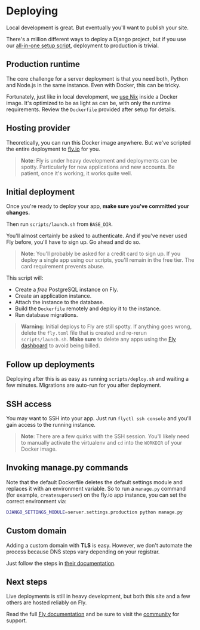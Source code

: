 # Deploying

Local development is great. But eventually you'll want to publish your site.

There's a million different ways to deploy a Django project, but if you use our
[all-in-one setup script](/documentation/getting-started/), deployment to production is
trivial.

## Production runtime

The core challenge for a server deployment is that you need both, Python and Node.js in
the same instance. Even with Docker, this can be tricky.

Fortunately, just like in local development, we [use Nix](/documentation/why-nix/)
inside a Docker image. It's optimized to be as light as can be, with only the runtime
requirements. Review the `Dockerfile` provided after setup for details.

## Hosting provider

Theoretically, you can run this Docker image anywhere. But we've scripted the entire
deployment to [fly.io](https://fly.io/) for you.

> **Note**: Fly is under heavy development and deployments can be spotty. Particularly
> for new applications and new accounts. Be patient, once it's working, it works quite
> well.

## Initial deployment

Once you're ready to deploy your app, **make sure you've committed your changes.**

Then run `scripts/launch.sh` from `BASE_DIR`.

You'll almost certainly be asked to authenticate. And if you've never used Fly before,
you'll have to sign up. Go ahead and do so.

> **Note**: You'll probably be asked for a credit card to sign up. If you deploy a
> single app using our scripts, you'll remain in the free tier. The card requirement
> prevents abuse.

This script will:

-   Create a _free_ PostgreSQL instance on Fly.
-   Create an application instance.
-   Attach the instance to the database.
-   Build the `Dockerfile` remotely and deploy it to the instance.
-   Run database migrations.

> **Warning**: Initial deploys to Fly are still spotty. If anything goes wrong, delete
> the `fly.toml` file that is created and re-rerun `scripts/launch.sh`. **Make sure** to
> delete any apps using the [Fly dashboard](https://fly.io/apps) to avoid being billed.

## Follow up deployments

Deploying after this is as easy as running `scripts/deploy.sh` and waiting a few
minutes. Migrations are auto-run for you after deployment.

## SSH access

You may want to SSH into your app. Just run `flyctl ssh console` and you'll gain access
to the running instance.

> **Note**: There are a few quirks with the SSH session. You'll likely need to manually
> activate the virtualenv and `cd` into the `WORKDIR` of your Docker image.

## Invoking manage.py commands

Note that the default Dockerfile deletes the default settings module and replaces it
with an environment variable. So to run a `manage.py` command (for example,
`createsuperuser`) on the fly.io app instance, you can set the correct environment via:

```bash
DJANGO_SETTINGS_MODULE=server.settings.production python manage.py
```

## Custom domain

Adding a custom domain with **TLS** is easy. However, we don't automate the process
because DNS steps vary depending on your registrar.

Just follow the steps in
[their documentation](https://fly.io/docs/app-guides/custom-domains-with-fly/).

## Next steps

Live deployments is still in heavy development, but both this site and a few others are
hosted reliably on Fly.

Read the full [Fly documentation](https://fly.io/docs/) and be sure to visit the
[community](https://community.fly.io/) for support.
